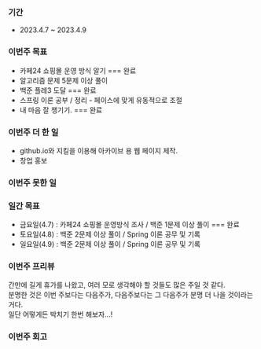 ### 기간
* 2023.4.7 ~ 2023.4.9

### 이번주 목표
* 카페24 쇼핑몰 운영 방식 알기 === 완료
* 알고리즘 문제 5문제 이상 풀이
* 백준 플레3 도달 === 완료
* 스프링 이론 공부 / 정리 - 페이스에 맞게 유동적으로 조절
* 내 마음 잘 챙기기. === 완료

### 이번주 더 한 일
* github.io와 지킬을 이용해 아카이브 용 웹 페이지 제작.
* 창업 홍보

### 이번주 못한 일

### 일간 목표
* 금요일(4.7) : 카페24 쇼핑몰 운영방식 조사 / 백준 1문제 이상 풀이 === 완료
* 토요일(4.8) : 백준 2문제 이상 풀이 / Spring 이론 공무 및 기록
* 일요일(4.9) : 백준 2문제 이상 풀이 / Spring 이론 공무 및 기록

### 이번주 프리뷰
간만에 길게 휴가를 나왔고, 여러 모로 생각해야 할 것들도 많은 주일 것 같다.  
분명한 것은 이번 주보다는 다음주가, 다음주보다는 그 다음주가 분명 더 나을 것이라는 거다.  
일단 어떻게든 박치기 한번 해보자...!  

### 이번주 회고

